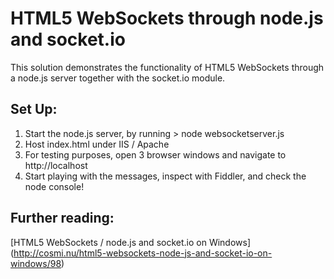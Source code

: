 # HTML5 WebSockets through node.js and socket.io #

This solution demonstrates the functionality of HTML5 WebSockets through a node.js server together with the socket.io module.

## Set Up: ##

1. Start the node.js server, by running > node websocketserver.js
2. Host index.html under IIS / Apache
3. For testing purposes, open 3 browser windows and navigate to http://localhost
4. Start playing with the messages, inspect with Fiddler,  and check the node console!

## Further reading: ##

[HTML5 WebSockets / node.js and socket.io on Windows] (http://cosmi.nu/html5-websockets-node-js-and-socket-io-on-windows/98)